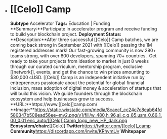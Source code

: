- # [[Celo]] Camp
  **Subtype** Accelerator
  **Tags:** Education | Funding
  **Summary:**Participate in accelerator program and receive funding to build your blockchain project. 
  **Deployment Status:**
  **Description:**After three successful [[Celo]] Camp batches, we are coming back strong in September 2021 with [[Celo]] passing the 1M registered addresses mark! Our fast-growing community is now 280+ teams strong, with over 800 developers, spanning 70+ countries.  Get ready to take your projects from ideation to market in just 8 weeks through our curated curriculum, mentorship program, exclusive [[network]], events, and get the chance to win prizes amounting to $30,000 cUSD. [[Celo]] Camp is an independent initiative run by entrepreneurs passionate about the potential for global financial inclusion, mass adoption of digital money & acceleration of startups that will build this vision. We guide founders through the blockchain ecosystem and help businesses grow to success.
  **URL:**https://www.[[celo]]camp.com/
  **Image:**https://static.wixstatic.com/media/8caecf_cc24c7c8eab64fd580347b508ead56ee~mv2.png/v1/fill/w_480,h_96,al_c,q_85,usm_0.66_1.00_0.01,enc_auto/[[Celo]]Camp_logo_new_HP_dark.png
  **Ecosystem/chain:**[[Celo]]
  **Twitter**https://twitter.com/[[celo]]_camp
  **Community**https://discordapp.com/invite/KRhymUv
  **Whitepaper**